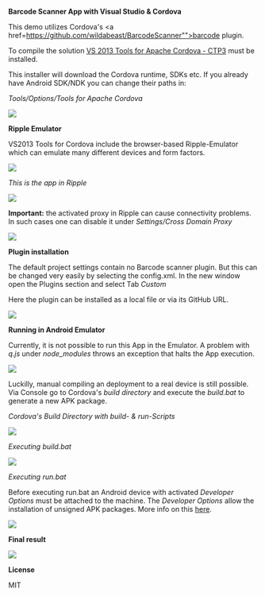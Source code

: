 ﻿**Barcode Scanner App with Visual Studio & Cordova**

This demo utilizes Cordova's <a href=https://github.com/wildabeast/BarcodeScanner"">barcode plugin</a>.

To compile the solution <a href="http://www.visualstudio.com/en-us/explore/cordova-vs.aspx">VS 2013 Tools for Apache Cordova - CTP3</a> must be installed.

This installer will download the Cordova runtime, SDKs etc. If you already have Android SDK/NDK you can change their paths in: 

*Tools/Options/Tools for Apache Cordova*

<img src="http://k83.imgup.net/cordova_en4523.png"/>

**Ripple Emulator**

VS2013 Tools for Cordova include the browser-based Ripple-Emulator which can emulate many different devices and form factors.

<img src="http://e83.imgup.net/ripple_emu24cd.png" /> 

*This is the app in Ripple*

<img src="http://c14.imgup.net/ripple_emu82bb.png" />

**Important:** the activated proxy in Ripple can cause connectivity problems. In such cases one can disable it
under *Settings/Cross Domain Proxy*

<img src="http://h25.imgup.net/disable_pr7a93.png" />

**Plugin installation**

The default project settings contain no Barcode scanner plugin. But this can be changed very easily by selecting the config.xml.
In the new window open the Plugins section and select Tab *Custom*

Here the plugin can be installed as a local file or via its GitHub URL.

<img src="http://l43.imgup.net/load_plugida12.png" />

**Running in Android Emulator**

Currently, it is not possible to run this App in the Emulator. A problem with *q.js* under *node_modules* throws an exception that 
halts the App execution.

<img src="http://z24.imgup.net/q_error9d75.png" />
 
Luckilly, manual compiling an deployment to a real device is still possible. Via Console go to Cordova's *build directory* and execute the
*build.bat* to generate a new APK package. 

*Cordova's Build Directory with build- & run-Scripts*

<img src="http://w04.imgup.net/cordova_bu1392.png" />

*Executing build.bat*

<img src="http://r35.imgup.net/build_andr0be4.png" />

*Executing run.bat*

Before executing run.bat an Android device with activated *Developer Options* must be attached to the machine.
The *Developer Options* allow the installation of unsigned APK packages. More info on this <a href="http://developer.android.com/tools/device.html" target="_blank">here</a>.

<img src="http://q14.imgup.net/run_androi90b7.png" />

**Final result**

<img src="http://x14.imgup.net/barcode_sca36d.png" />


**License**

MIT
